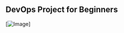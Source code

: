 ## DevOps Project for Beginners   

[![Image](https://https://github.com/Shantayya/Projects/blob/main/DevOPS-Project.PNG "DevOps Project - CI/CD with Jenkins Ansible Docker Kubernetes ")]
